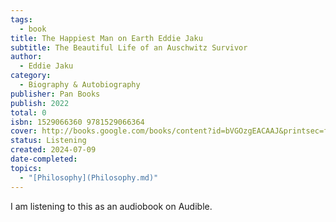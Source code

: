 ```yaml
---
tags:
  - book
title: The Happiest Man on Earth Eddie Jaku
subtitle: The Beautiful Life of an Auschwitz Survivor
author:
  - Eddie Jaku
category:
  - Biography & Autobiography
publisher: Pan Books
publish: 2022
total: 0
isbn: 1529066360 9781529066364
cover: http://books.google.com/books/content?id=bVGOzgEACAAJ&printsec=frontcover&img=1&zoom=1&source=gbs_api
status: Listening
created: 2024-07-09
date-completed: 
topics:
  - "[Philosophy](Philosophy.md)"
---
```


I am listening to this as an audiobook on Audible. 

